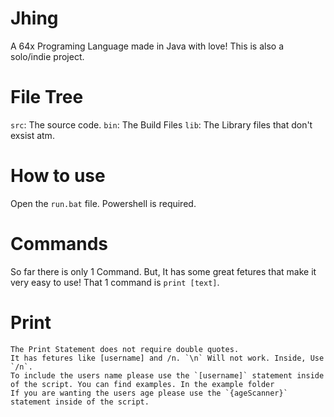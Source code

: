 # Jhing
A 64x Programing Language made in Java with love! This is also a solo/indie project.
# File Tree
  `src`: The source code.
  `bin`: The Build Files
  `lib`: The Library files that don't exsist atm.
  # How to use
   Open the `run.bat` file. Powershell is required.
  # Commands
   So far there is only 1 Command. But, It has some great fetures that make it very easy to use!
   That 1 command is `print [text]`.
   
   # Print
    The Print Statement does not require double quotes.
    It has fetures like [username] and /n. `\n` Will not work. Inside, Use `/n`.
    To include the users name please use the `[username]` statement inside of the script. You can find examples. In the example folder
    If you are wanting the users age please use the `{ageScanner}` statement inside of the script.
